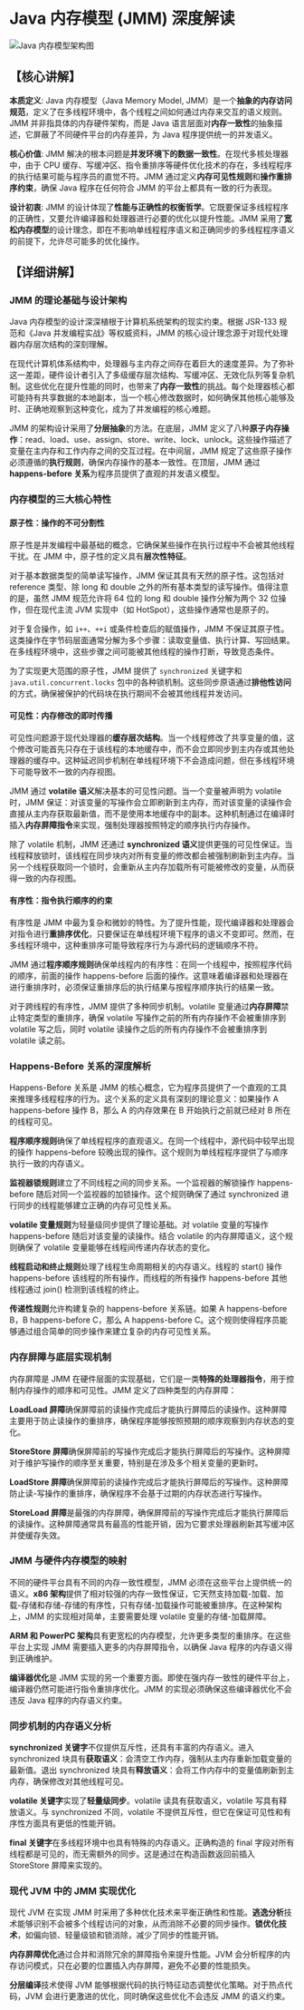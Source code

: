 # Java 内存模型 (JMM) 深度解读

![Java 内存模型架构图](/docs/public/assets/java/concurrent/jmm-architecture-overview.svg)

## 【核心讲解】

**本质定义**: Java 内存模型（Java Memory Model, JMM）是一个**抽象的内存访问规范**，定义了在多线程环境中，各个线程之间如何通过内存来交互的语义规则。JMM 并非指具体的内存硬件架构，而是 Java 语言层面对**内存一致性**的抽象描述，它屏蔽了不同硬件平台的内存差异，为 Java 程序提供统一的并发语义。

**核心价值**: JMM 解决的根本问题是**并发环境下的数据一致性**。在现代多核处理器中，由于 CPU 缓存、写缓冲区、指令重排序等硬件优化技术的存在，多线程程序的执行结果可能与程序员的直觉不符。JMM 通过定义**内存可见性规则**和**操作重排序约束**，确保 Java 程序在任何符合 JMM 的平台上都具有一致的行为表现。

**设计初衷**: JMM 的设计体现了**性能与正确性的权衡哲学**。它既要保证多线程程序的正确性，又要允许编译器和处理器进行必要的优化以提升性能。JMM 采用了**宽松内存模型**的设计理念，即在不影响单线程程序语义和正确同步的多线程程序语义的前提下，允许尽可能多的优化操作。

## 【详细讲解】

### JMM 的理论基础与设计架构

Java 内存模型的设计深深植根于计算机系统架构的现实约束。根据 JSR-133 规范和《Java 并发编程实战》等权威资料，JMM 的核心设计理念源于对现代处理器内存层次结构的深刻理解。

在现代计算机体系结构中，处理器与主内存之间存在着巨大的速度差异。为了弥补这一差距，硬件设计者引入了多级缓存层次结构、写缓冲区、无效化队列等复杂机制。这些优化在提升性能的同时，也带来了**内存一致性**的挑战。每个处理器核心都可能持有共享数据的本地副本，当一个核心修改数据时，如何确保其他核心能够及时、正确地观察到这种变化，成为了并发编程的核心难题。

JMM 的架构设计采用了**分层抽象**的方法。在底层，JMM 定义了八种**原子内存操作**：read、load、use、assign、store、write、lock、unlock。这些操作描述了变量在主内存和工作内存之间的交互过程。在中间层，JMM 规定了这些原子操作必须遵循的**执行规则**，确保内存操作的基本一致性。在顶层，JMM 通过 **happens-before 关系**为程序员提供了直观的并发语义模型。

### 内存模型的三大核心特性

#### 原子性：操作的不可分割性

原子性是并发编程中最基础的概念，它确保某些操作在执行过程中不会被其他线程干扰。在 JMM 中，原子性的定义具有**层次性特征**。

对于基本数据类型的简单读写操作，JMM 保证其具有天然的原子性。这包括对 reference 类型、除 long 和 double 之外的所有基本类型的读写操作。值得注意的是，虽然 JMM 规范允许将 64 位的 long 和 double 操作分解为两个 32 位操作，但在现代主流 JVM 实现中（如 HotSpot），这些操作通常也是原子的。

对于复合操作，如 `i++`、`++i` 或条件检查后的赋值操作，JMM 不保证其原子性。这类操作在字节码层面通常分解为多个步骤：读取变量值、执行计算、写回结果。在多线程环境中，这些步骤之间可能被其他线程的操作打断，导致竞态条件。

为了实现更大范围的原子性，JMM 提供了 `synchronized` 关键字和 `java.util.concurrent.locks` 包中的各种锁机制。这些同步原语通过**排他性访问**的方式，确保被保护的代码块在执行期间不会被其他线程并发访问。

#### 可见性：内存修改的即时传播

可见性问题源于现代处理器的**缓存层次结构**。当一个线程修改了共享变量的值，这个修改可能首先只存在于该线程的本地缓存中，而不会立即同步到主内存或其他处理器的缓存中。这种延迟同步机制在单线程环境下不会造成问题，但在多线程环境下可能导致不一致的内存视图。

JMM 通过 **volatile 语义**解决基本的可见性问题。当一个变量被声明为 volatile 时，JMM 保证：对该变量的写操作会立即刷新到主内存，而对该变量的读操作会直接从主内存获取最新值，而不是使用本地缓存中的副本。这种机制通过在编译时插入**内存屏障指令**来实现，强制处理器按照特定的顺序执行内存操作。

除了 volatile 机制，JMM 还通过 **synchronized 语义**提供更强的可见性保证。当线程释放锁时，该线程在同步块内对所有变量的修改都会被强制刷新到主内存。当另一个线程获取同一个锁时，会重新从主内存加载所有可能被修改的变量，从而获得一致的内存视图。

#### 有序性：指令执行顺序的约束

有序性是 JMM 中最为复杂和微妙的特性。为了提升性能，现代编译器和处理器会对指令进行**重排序优化**，只要保证在单线程环境下程序的语义不变即可。然而，在多线程环境中，这种重排序可能导致程序行为与源代码的逻辑顺序不符。

JMM 通过**程序顺序规则**确保单线程内的有序性：在同一个线程中，按照程序代码的顺序，前面的操作 happens-before 后面的操作。这意味着编译器和处理器在进行重排序时，必须保证重排序后的执行结果与按程序顺序执行的结果一致。

对于跨线程的有序性，JMM 提供了多种同步机制。volatile 变量通过**内存屏障**禁止特定类型的重排序，确保 volatile 写操作之前的所有内存操作不会被重排序到 volatile 写之后，同时 volatile 读操作之后的所有内存操作不会被重排序到 volatile 读之前。

### Happens-Before 关系的深度解析

Happens-Before 关系是 JMM 的核心概念，它为程序员提供了一个直观的工具来推理多线程程序的行为。这个关系的定义具有深刻的理论意义：如果操作 A happens-before 操作 B，那么 A 的内存效果在 B 开始执行之前就已经对 B 所在的线程可见。

**程序顺序规则**确保了单线程程序的直观语义。在同一个线程中，源代码中较早出现的操作 happens-before 较晚出现的操作。这个规则为单线程程序提供了与顺序执行一致的内存语义。

**监视器锁规则**建立了不同线程之间的同步关系。一个监视器的解锁操作 happens-before 随后对同一个监视器的加锁操作。这个规则确保了通过 synchronized 进行同步的线程能够建立正确的内存可见性关系。

**volatile 变量规则**为轻量级同步提供了理论基础。对 volatile 变量的写操作 happens-before 随后对该变量的读操作。结合 volatile 的内存屏障语义，这个规则确保了 volatile 变量能够在线程间传递内存状态的变化。

**线程启动和终止规则**处理了线程生命周期相关的内存语义。线程的 start() 操作 happens-before 该线程的所有操作，而线程的所有操作 happens-before 其他线程通过 join() 检测到该线程的终止。

**传递性规则**允许构建复杂的 happens-before 关系链。如果 A happens-before B，B happens-before C，那么 A happens-before C。这个规则使得程序员能够通过组合简单的同步操作来建立复杂的内存可见性关系。

### 内存屏障与底层实现机制

内存屏障是 JMM 在硬件层面的实现基础，它们是一类**特殊的处理器指令**，用于控制内存操作的顺序和可见性。JMM 定义了四种类型的内存屏障：

**LoadLoad 屏障**确保屏障前的读操作完成后才能执行屏障后的读操作。这种屏障主要用于防止读操作的重排序，确保程序能够按照预期的顺序观察到内存状态的变化。

**StoreStore 屏障**确保屏障前的写操作完成后才能执行屏障后的写操作。这种屏障对于维护写操作的顺序至关重要，特别是在涉及多个相关变量的更新时。

**LoadStore 屏障**确保屏障前的读操作完成后才能执行屏障后的写操作。这种屏障防止读-写操作的重排序，确保程序不会基于过期的内存状态进行写操作。

**StoreLoad 屏障**是最强的内存屏障，确保屏障前的写操作完成后才能执行屏障后的读操作。这种屏障通常具有最高的性能开销，因为它要求处理器刷新其写缓冲区并使缓存失效。

### JMM 与硬件内存模型的映射

不同的硬件平台具有不同的内存一致性模型，JMM 必须在这些平台上提供统一的语义。**x86 架构**提供了相对较强的内存一致性保证，它天然支持加载-加载、加载-存储和存储-存储的有序性，只有存储-加载操作可能被重排序。在这种架构上，JMM 的实现相对简单，主要需要处理 volatile 变量的存储-加载屏障。

**ARM 和 PowerPC 架构**具有更宽松的内存模型，允许更多类型的重排序。在这些平台上实现 JMM 需要插入更多的内存屏障指令，以确保 Java 程序的内存语义得到正确维护。

**编译器优化**是 JMM 实现的另一个重要方面。即使在强内存一致性的硬件平台上，编译器仍然可能进行指令重排序优化。JMM 的实现必须确保这些编译器优化不会违反 Java 程序的内存语义约束。

### 同步机制的内存语义分析

**synchronized 关键字**不仅提供互斥性，还具有丰富的内存语义。进入 synchronized 块具有**获取语义**：会清空工作内存，强制从主内存重新加载变量的最新值。退出 synchronized 块具有**释放语义**：会将工作内存中的变量值刷新到主内存，确保修改对其他线程可见。

**volatile 关键字**实现了**轻量级同步**。volatile 读具有获取语义，volatile 写具有释放语义。与 synchronized 不同，volatile 不提供互斥性，但它在保证可见性和有序性方面具有更低的性能开销。

**final 关键字**在多线程环境中也具有特殊的内存语义。正确构造的 final 字段对所有线程都是可见的，而无需额外的同步。这是通过在构造函数返回前插入 StoreStore 屏障来实现的。

### 现代 JVM 中的 JMM 实现优化

现代 JVM 在实现 JMM 时采用了多种优化技术来平衡正确性和性能。**逃逸分析**技术能够识别不会被多个线程访问的对象，从而消除不必要的同步操作。**锁优化技术**，如偏向锁、轻量级锁和锁消除，减少了同步的性能开销。

**内存屏障优化**通过合并和消除冗余的屏障指令来提升性能。JVM 会分析程序的内存访问模式，只在必要的位置插入内存屏障，避免不必要的性能损失。

**分层编译**技术使得 JVM 能够根据代码的执行特征动态调整优化策略。对于热点代码，JVM 会进行更激进的优化，同时确保这些优化不会违反 JMM 的语义约束。 